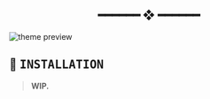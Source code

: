 <h2 align="center"> ━━━━━━  ❖  ━━━━━━ </h2>

<img src="https://cdn.xndr.tech/u/rX2WNf2.png" alt="theme preview">

## :wrench: <samp>INSTALLATION</samp>

   > **WIP.**
